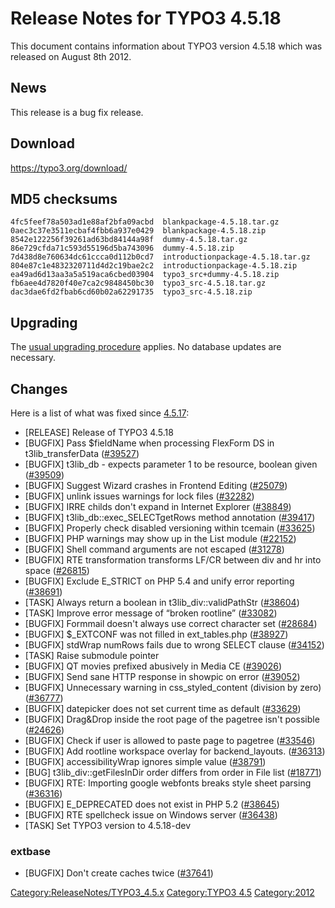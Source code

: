 Release Notes for TYPO3 4.5.18
==============================

This document contains information about TYPO3 version 4.5.18 which was
released on August 8th 2012.

News
----

This release is a bug fix release.

Download
--------

<https://typo3.org/download/>

MD5 checksums
-------------

    4fc5feef78a503ad1e88af2bfa09acbd  blankpackage-4.5.18.tar.gz
    0aec3c37e3511ecbaf4fbb6a937e0429  blankpackage-4.5.18.zip
    8542e122256f39261ad63bd84144a98f  dummy-4.5.18.tar.gz
    86e729cfda71c593d55196d5ba743096  dummy-4.5.18.zip
    7d438d8e760634dc61ccca0d112b0cd7  introductionpackage-4.5.18.tar.gz
    804e87c1e4832320711d4d2c19bae2c2  introductionpackage-4.5.18.zip
    ea49ad6d13aa3a5a519aca6cbed03904  typo3_src+dummy-4.5.18.zip
    fb6aee4d7820f40e7ca2c9848450bc30  typo3_src-4.5.18.tar.gz
    dac3dae6fd2fbab6cd60b02a62291735  typo3_src-4.5.18.zip

Upgrading
---------

The [usual upgrading
procedure](https://docs.typo3.org/typo3cms/InstallationGuide/) applies.
No database updates are necessary.

Changes
-------

Here is a list of what was fixed since
[4.5.17](TYPO3_4.5.17 "wikilink"):

-   \[RELEASE\] Release of TYPO3 4.5.18
-   \[BUGFIX\] Pass \$fieldName when processing FlexForm DS in
    t3lib\_transferData
    ([\#39527](https://forge.typo3.org/issues/39527))
-   \[BUGFIX\] t3lib\_db - expects parameter 1 to be resource, boolean
    given ([\#39509](https://forge.typo3.org/issues/39509))
-   \[BUGFIX\] Suggest Wizard crashes in Frontend Editing
    ([\#25079](https://forge.typo3.org/issues/25079))
-   \[BUGFIX\] unlink issues warnings for lock files
    ([\#32282](https://forge.typo3.org/issues/32282))
-   \[BUGFIX\] IRRE childs don't expand in Internet Explorer
    ([\#38849](https://forge.typo3.org/issues/38849))
-   \[BUGFIX\] t3lib\_db::exec\_SELECTgetRows method annotation
    ([\#39417](https://forge.typo3.org/issues/39417))
-   \[BUGFIX\] Properly check disabled versioning within tcemain
    ([\#33625](https://forge.typo3.org/issues/33625))
-   \[BUGFIX\] PHP warnings may show up in the List module
    ([\#22152](https://forge.typo3.org/issues/22152))
-   \[BUGFIX\] Shell command arguments are not escaped
    ([\#31278](https://forge.typo3.org/issues/31278))
-   \[BUGFIX\] RTE transformation transforms LF/CR between div and hr
    into space ([\#26815](https://forge.typo3.org/issues/26815))
-   \[BUGFIX\] Exclude E\_STRICT on PHP 5.4 and unify error reporting
    ([\#38691](https://forge.typo3.org/issues/38691))
-   \[TASK\] Always return a boolean in t3lib\_div::validPathStr
    ([\#38604](https://forge.typo3.org/issues/38604))
-   \[TASK\] Improve error message of “broken rootline”
    ([\#33082](https://forge.typo3.org/issues/33082))
-   \[BUGFIX\] Formmail doesn't always use correct character set
    ([\#28684](https://forge.typo3.org/issues/28684))
-   \[BUGFIX\] \$\_EXTCONF was not filled in ext\_tables.php
    ([\#38927](https://forge.typo3.org/issues/38927))
-   \[BUGFIX\] stdWrap numRows fails due to wrong SELECT clause
    ([\#34152](https://forge.typo3.org/issues/34152))
-   \[TASK\] Raise submodule pointer
-   \[BUGFIX\] QT movies prefixed abusively in Media CE
    ([\#39026](https://forge.typo3.org/issues/39026))
-   \[BUGFIX\] Send sane HTTP response in showpic on error
    ([\#39052](https://forge.typo3.org/issues/39052))
-   \[BUGFIX\] Unnecessary warning in css\_styled\_content (division by
    zero) ([\#36777](https://forge.typo3.org/issues/36777))
-   \[BUGFIX\] datepicker does not set current time as default
    ([\#33629](https://forge.typo3.org/issues/33629))
-   \[BUGFIX\] Drag&Drop inside the root page of the pagetree isn't
    possible ([\#24626](https://forge.typo3.org/issues/24626))
-   \[BUGFIX\] Check if user is allowed to paste page to pagetree
    ([\#33546](https://forge.typo3.org/issues/33546))
-   \[BUGFIX\] Add rootline workspace overlay for backend\_layouts.
    ([\#36313](https://forge.typo3.org/issues/36313))
-   \[BUGFIX\] accessibilityWrap ignores simple value
    ([\#38791](https://forge.typo3.org/issues/38791))
-   \[BUG\] t3lib\_div::getFilesInDir order differs from order in File
    list ([\#18771](https://forge.typo3.org/issues/18771))
-   \[BUGFIX\] RTE: Importing google webfonts breaks style sheet parsing
    ([\#36316](https://forge.typo3.org/issues/36316))
-   \[BUGFIX\] E\_DEPRECATED does not exist in PHP 5.2
    ([\#38645](https://forge.typo3.org/issues/38645))
-   \[BUGFIX\] RTE spellcheck issue on Windows server
    ([\#36438](https://forge.typo3.org/issues/36438))
-   \[TASK\] Set TYPO3 version to 4.5.18-dev

### extbase

-   \[BUGFIX\] Don't create caches twice
    ([\#37641](https://forge.typo3.org/issues/37641))

<Category:ReleaseNotes/TYPO3_4.5.x> [Category:TYPO3
4.5](Category:TYPO3_4.5 "wikilink") <Category:2012>

